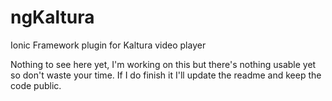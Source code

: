 # ngKaltura
Ionic Framework plugin for Kaltura video player

Nothing to see here yet, I'm working on this but there's nothing usable yet so don't waste your time. If I do finish it I'll update the readme and keep the code public.
